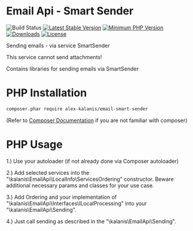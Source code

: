 # Email Api - Smart Sender

![Build Status](https://github.com/alex-kalanis/email-smart-sender/actions/workflows/code_checks.yml/badge.svg)
[![Latest Stable Version](https://poser.pugx.org/alex-kalanis/email-smart-sender/v/stable.svg?v=1)](https://packagist.org/packages/alex-kalanis/email-smart-sender)
[![Minimum PHP Version](https://img.shields.io/badge/php-%3E%3D%207.4-8892BF.svg)](https://php.net/)
[![Downloads](https://img.shields.io/packagist/dt/alex-kalanis/email-smart-sender.svg?v1)](https://packagist.org/packages/alex-kalanis/email-smart-sender)
[![License](https://poser.pugx.org/alex-kalanis/email-smart-sender/license.svg?v=1)](https://packagist.org/packages/alex-kalanis/email-smart-sender)

Sending emails - via service SmartSender 

This service cannot send attachments!

Contains libraries for sending emails via SmartSender 

# PHP Installation

```bash
composer.phar require alex-kalanis/email-smart-sender
```

(Refer to [Composer Documentation](https://github.com/composer/composer/blob/master/doc/00-intro.md#introduction) if you are not
familiar with composer)


# PHP Usage

1.) Use your autoloader (if not already done via Composer autoloader)

2.) Add selected services into the "\kalanis\EmailApi\LocalInfo\ServicesOrdering" constructor. Beware additional necessary params and classes for your use case.

3.) Add Ordering and your implementation of "\kalanis\EmailApi\Interfaces\ILocalProcessing" into your "\kalanis\EmailApi\Sending".

4.) Just call sending as described in the "\kalanis\EmailApi\Sending".
